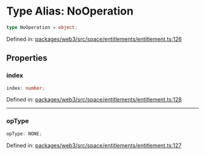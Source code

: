 # Type Alias: NoOperation

```ts
type NoOperation = object;
```

Defined in: [packages/web3/src/space/entitlements/entitlement.ts:126](https://github.com/towns-protocol/towns/blob/0db1fd0ac7258e8db8cedfb6183e8eade8284fa1/packages/web3/src/space/entitlements/entitlement.ts#L126)

## Properties

### index

```ts
index: number;
```

Defined in: [packages/web3/src/space/entitlements/entitlement.ts:128](https://github.com/towns-protocol/towns/blob/0db1fd0ac7258e8db8cedfb6183e8eade8284fa1/packages/web3/src/space/entitlements/entitlement.ts#L128)

***

### opType

```ts
opType: NONE;
```

Defined in: [packages/web3/src/space/entitlements/entitlement.ts:127](https://github.com/towns-protocol/towns/blob/0db1fd0ac7258e8db8cedfb6183e8eade8284fa1/packages/web3/src/space/entitlements/entitlement.ts#L127)
